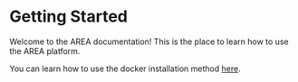# Getting Started

Welcome to the AREA documentation! This is the place to learn how to use the AREA platform.

You can learn how to use the docker installation method [here](/getting-started/installation/docker.md).
